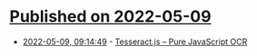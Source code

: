 # [Published on 2022-05-09](index.md)

* [2022-05-09, 09:14:49](https://news.ycombinator.com/item?id=31312064) - [Tesseract.js – Pure JavaScript OCR](https://github.com/naptha/tesseract.js)
